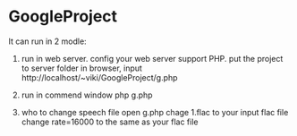 GoogleProject
=============
It can run in 2 modle:
1. run in web server.
  config your web server support PHP.
  put the project to server folder
  in browser, input http://localhost/~viki/GoogleProject/g.php
2. run in commend window
  php g.php
  
3. who to change speech file
  open g.php
  chage 1.flac to your input flac file
  change rate=16000 to the same as your flac file
